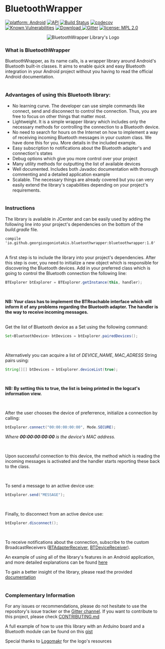 # BluetoothWrapper

[![platform: Android](https://img.shields.io/badge/platform-Android-yellowgreen.svg)](https://developer.android.com/index.html)
[![API](https://img.shields.io/badge/API-19%2B-blue.svg?style=flat)](https://android-arsenal.com/api?level=19)
[![Build Status](https://travis-ci.org/GeorgiosGoniotakis/BluetoothWrapper.svg?branch=master)](https://travis-ci.org/GeorgiosGoniotakis/BluetoothWrapper)
[![codecov](https://codecov.io/gh/GeorgiosGoniotakis/BluetoothWrapper/branch/master/graph/badge.svg)](https://codecov.io/gh/GeorgiosGoniotakis/BluetoothWrapper)
[![Known Vulnerabilities](https://snyk.io/test/github/GeorgiosGoniotakis/BluetoothWrapper/badge.svg)](https://snyk.io/test/github/GeorgiosGoniotakis/BluetoothWrapper)
[ ![Download](https://api.bintray.com/packages/georgiosgoniotakis/maven/BluetoothWrapper/images/download.svg) ](https://bintray.com/georgiosgoniotakis/maven/BluetoothWrapper/_latestVersion)
[![Gitter](https://badges.gitter.im/BluetoothWrapperAndroid/Lobby.svg)](https://gitter.im/BluetoothWrapperAndroid/Lobby?utm_source=badge&utm_medium=badge&utm_campaign=pr-badge&utm_content=body_badge)
[![license: MPL 2.0](https://img.shields.io/badge/license-MPL%202.0-orange.svg)](https://opensource.org/licenses/MPL-2.0)

<p align="center">
  <img src="https://i.imgur.com/3MvVOE0.png" alt="BluetoothWrapper Library's Logo"/>
</p>

### What is BluetoothWrapper

BluetoothWrapper, as its name calls, is a wrapper library around Android's Bluetooth built-in classes. It aims to enable quick and easy Bluetooth integration in your Android project without you having to read the official Android documentation. <br /><br />


### Advantages of using this Bluetooth library:

* No learning curve. The developer can use simple commands like connect, send and disconnect to control the connection. Thus, you are free to focus on other things that matter most.
* Lightweight. It is a simple wrapper library which includes only the necessary methods for controlling the connection to a Bluetooth device.
* No need to search for hours on the Internet on how to implement a way of receiving incoming Bluetooth messages in your custom class. We have done this for you. More details in the included example.
* Easy subscription to notifications about the Bluetooth adapter's and connection's states
* Debug options which give you more control over your project
* Many utility methods for outputting the list of available devices
* Well documented. Includes both Javadoc documentation with thorough commenting and a detailed application example
* Scalable. The necessary things are already covered but you can very easily extend the library's capabilities depending on your project's requirements.<br /><br />


### Instructions

The library is available in JCenter and can be easily used by adding the following line into your project's dependencies on the bottom of the *build.gradle* file.


```
compile 'io.github.georgiosgoniotakis.bluetoothwrapper:bluetoothwrapper:1.0'
```

<br />
A first step is to include the library into your project's dependencies. After this step is over, you need to initialize a new object which is responsible for discovering the Bluetooth devices. Add in your preferred class which is going to control the Bluetooth connection the following line:

```java
BTExplorer btExplorer = BTExplorer.getInstance(this, handler);
``` 
<br />

**NB: Your class has to implement the BTReachable interface which will inform it of any problems regarding the Bluetooth adapter. The handler is the way to receive incoming messages.**

<br />
Get the list of Bluetooth device as a Set<BluetoothDevice> using the following command:

```java
Set<BluetoothDevice> btDevices = btExplorer.pairedDevices();
```

<br />

Alternatively you can acquire a list of *DEVICE_NAME*, *MAC_ADRESS* String pairs using:

```java
String[][] btDevices = btExplorer.deviceList(true);
```
<br />

**NB: By setting this to true, the list is being printed in the logcat's information view.**

<br />

After the user chooses the device of preferrence, initialize a connection by calling:

```java
btExplorer.connect("00:00:00:00:00", Mode.SECURE);
```

_Where **00:00:00:00:00** is the device's MAC address._

<br />

Upon successful connection to this device, the method which is reading the incoming messages is activated and the handler starts reporting these back to the class.

<br />

To send a message to an active device use:

```java
btExplorer.send("MESSAGE");
```

<br />

Finally, to disconnect from an active device use:

```java
btExplorer.disconnect();
```

<br />

To receive notifications about the connection, subscribe to the custom BroadcastReceivers ([BTAdapterReceiver](https://github.com/GeorgiosGoniotakis/BluetoothWrapper/blob/master/bluetoothwrapper/src/main/java/io/github/georgiosgoniotakis/bluetoothwrapper/library/receivers/BTAdapterReceiver.java), [BTDeviceReceiver](https://github.com/GeorgiosGoniotakis/BluetoothWrapper/blob/master/bluetoothwrapper/src/main/java/io/github/georgiosgoniotakis/bluetoothwrapper/library/receivers/BTDeviceReceiver.java)).

An example of using all of the library's features in an Android application, and more detailed explanations can be found [here](https://github.com/GeorgiosGoniotakis/BluetoothWrapper/blob/master/example/src/main/java/io/github/georgiosgoniotakis/bluetoothwrapper/example/MainActivity.java) 

To gain a better insight of the library, please read the provided [documentation](https://github.com/GeorgiosGoniotakis/BluetoothWrapper/tree/master/docs) <br /><br />


### Complementary Information

For any issues or recommendations, please do not hesitate to use the repository's issue tracker or the [Gitter channel](https://gitter.im/BluetoothWrapperAndroid/Lobby). If you want to contribute to this project, please check [CONTRIBUTING.md](https://github.com/GeorgiosGoniotakis/BluetoothWrapper/blob/master/CONTRIBUTING.md)

A full example of how to use this library with an Arduino board and a Bluetooth module can be found on this [gist](https://gist.github.com/GeorgiosGoniotakis/1e39a39e12a2aa095fea1ec682b0933d)

Special thanks to [Logomakr](https://logomakr.com/) for the logo's resources
